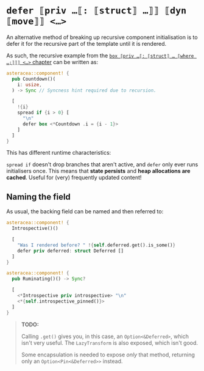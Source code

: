 # `defer ⟦priv …⟦: ⟦struct⟧ …⟧⟧ ⟦dyn ⟦move⟧⟧ <…>`

An alternative method of breaking up recursive component initialisation is to defer it for the recursive part of the template until it is rendered.

As such, the recursive example from the [`box ⟦priv …⟦: ⟦struct⟧ … ⟦where …;⟧⟧⟧ <…>` chapter](./box.md) can be written as:

```rust asteracea=Countdown asteracea::render=.i(6)
asteracea::component! {
  pub Countdown()(
    i: usize,
  ) -> Sync // Syncness hint required due to recursion.

  [
    !{i}
    spread if {i > 0} [
      "\n"
      defer box <*Countdown .i = {i - 1}>
    ]
  ]
}
```

This has different runtime characteristics:

`spread if` doesn't drop branches that aren't active, and `defer` only ever runs initialisers once. This means that **state persists** and **heap allocations are cached**. Useful for (very) frequently updated content!

## Naming the field

As usual, the backing field can be named and then referred to:

```rust asteracea=Ruminating
asteracea::component! {
  Introspective()()

  [
    "Was I rendered before? " !{self.deferred.get().is_some()}
    defer priv deferred: struct Deferred []
  ]
}

asteracea::component! {
  pub Ruminating()() -> Sync?

  [
    <*Introspective priv introspective> "\n"
    <*{self.introspective_pinned()}>
  ]
}
```

> **TODO:**
>
> Calling `.get()` gives you, in this case, an `Option<&Deferred>`, which isn't very useful.
> The `LazyTransform` is also exposed, which isn't good.
>
> Some encapsulation is needed to expose *only* that method, returning only an `Option<Pin<&Deferred>>` instead.
